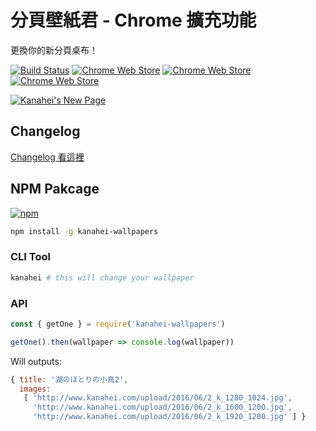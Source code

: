 # 分頁壁紙君 - Chrome 擴充功能

更換你的新分頁桌布！

[![Build Status](https://travis-ci.org/Yukaii/kabegami-new-page.svg?branch=develop)](https://travis-ci.org/Yukaii/kabegami-new-page)
[![Chrome Web Store](https://badgen.net/chrome-web-store/v/fbbdincgjgdmbbkongmineooghpadbgk)][chrome-web-store]
[![Chrome Web Store](https://badgen.net/chrome-web-store/rating/fbbdincgjgdmbbkongmineooghpadbgk)][chrome-web-store]
[![Chrome Web Store](https://badgen.net/chrome-web-store/users/fbbdincgjgdmbbkongmineooghpadbgk)][chrome-web-store]

[chrome-web-store]: https://chrome.google.com/webstore/detail/kanaheis-new-page/fbbdincgjgdmbbkongmineooghpadbgk

[![Kanahei's New Page](https://cdn.rawgit.com/Yukaii/kanahei-wallpapers/127b5c1b/docs/images/demo.gif)](https://www.youtube.com/watch?v=06aZmi58VCc "Kanahei's New Page")

## Changelog

[Changelog 看這裡](https://hackmd.io/@yukai/kabegami-new-page)

## NPM Pakcage

[![npm](https://img.shields.io/npm/v/kanahei-wallpapers.svg)](https://www.npmjs.com/package/kanahei-wallpapers)

```bash
npm install -g kanahei-wallpapers
```

### CLI Tool

```bash
kanahei # this will change your wallpaper
```

### API

```javascript
const { getOne } = require('kanahei-wallpapers')

getOne().then(wallpaper => console.log(wallpaper))
```

Will outputs:

```javascript
{ title: '湖のほとりの小鳥2',
  images:
   [ 'http://www.kanahei.com/upload/2016/06/2_k_1280_1024.jpg',
     'http://www.kanahei.com/upload/2016/06/2_k_1600_1200.jpg',
     'http://www.kanahei.com/upload/2016/06/2_k_1920_1200.jpg' ] }
```

